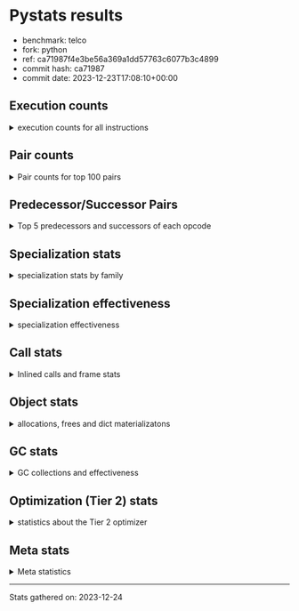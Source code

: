 
# Pystats results

- benchmark: telco
- fork: python
- ref: ca71987f4e3be56a369a1dd57763c6077b3c4899
- commit hash: ca71987
- commit date: 2023-12-23T17:08:10+00:00

## Execution counts

<details>
<summary> execution counts for all instructions </summary>

|Name | Count | Self | Cumulative | Miss ratio | 
|---|---:|---:|---:|---:|
| LOAD_FAST | 86,438,240 | 37.2% | 37.2% |  |
| STORE_FAST | 41,621,280 | 17.9% | 55.2% |  |
| BINARY_OP | 24,021,100 | 10.3% | 65.5% |  |
| LOAD_CONST | 16,004,560 | 6.9% | 72.4% |  |
| CALL | 8,010,620 | 3.5% | 75.9% |  |
| POP_JUMP_IF_FALSE | 6,400,000 | 2.8% | 78.6% |  |
| LOAD_ATTR_METHOD_NO_DICT | 4,804,440 | 2.1% | 80.7% |  |
| LOAD_GLOBAL_MODULE | 3,202,620 | 1.4% | 82.1% |  |
| POP_TOP | 3,202,080 | 1.4% | 83.5% |  |
| CALL_METHOD_DESCRIPTOR_FAST | 3,201,900 | 1.4% | 84.8% |  |
| LOAD_ATTR_METHOD_LAZY_DICT | 3,201,840 | 1.4% | 86.2% |  |
| LOAD_ATTR | 3,201,520 | 1.4% | 87.6% |  |
| FOR_ITER_RANGE | 3,201,320 | 1.4% | 89.0% |  |
| COMPARE_OP | 3,200,980 | 1.4% | 90.3% |  |
| LOAD_GLOBAL_BUILTIN | 3,200,840 | 1.4% | 91.7% |  |
| JUMP_BACKWARD | 3,200,640 | 1.4% | 93.1% |  |
| CALL_KW | 3,200,080 | 1.4% | 94.5% |  |
| BINARY_SUBSCR_LIST_INT | 3,199,980 | 1.4% | 95.9% |  |
| CALL_BUILTIN_FAST | 3,199,980 | 1.4% | 97.2% |  |
| TO_BOOL_INT | 3,199,980 | 1.4% | 98.6% |  |
| UNPACK_SEQUENCE_TUPLE | 3,199,980 | 1.4% | 100.0% |  |
| EXTENDED_ARG | 1,360 | 0.0% | 100.0% |  |
| LOAD_GLOBAL | 920 | 0.0% | 100.0% |  |
| CALL_BUILTIN_CLASS | 800 | 0.0% | 100.0% |  |
| GET_ITER | 720 | 0.0% | 100.0% |  |
| PUSH_NULL | 560 | 0.0% | 100.0% |  |
| LOAD_ATTR_MODULE | 300 | 0.0% | 100.0% |  |
| LOAD_DEREF | 240 | 0.0% | 100.0% |  |
| RETURN_VALUE | 160 | 0.0% | 100.0% |  |
| CALL_FUNCTION_EX | 160 | 0.0% | 100.0% |  |
| RESUME_CHECK | 120 | 0.0% | 100.0% |  |
| STORE_ATTR | 100 | 0.0% | 100.0% |  |
| BEFORE_WITH | 80 | 0.0% | 100.0% |  |
| NOP | 80 | 0.0% | 100.0% |  |
| BUILD_LIST | 80 | 0.0% | 100.0% |  |
| CALL_INTRINSIC_1 | 80 | 0.0% | 100.0% |  |
| COPY_FREE_VARS | 80 | 0.0% | 100.0% |  |
| FOR_ITER | 80 | 0.0% | 100.0% |  |
| LIST_EXTEND | 80 | 0.0% | 100.0% |  |
| LOAD_FAST_CHECK | 80 | 0.0% | 100.0% |  |
| BINARY_OP_SUBTRACT_FLOAT | 60 | 0.0% | 100.0% |  |
| CALL_BUILTIN_FAST_WITH_KEYWORDS | 60 | 0.0% | 100.0% |  |
| BINARY_SUBSCR | 40 | 0.0% | 100.0% |  |
| TO_BOOL | 40 | 0.0% | 100.0% |  |
| UNPACK_SEQUENCE | 40 | 0.0% | 100.0% |  |
| RESUME | 40 | 0.0% | 100.0% |  |


</details>

## Pair counts

<details>
<summary> Pair counts for top 100 pairs </summary>

|Pair | Count | Self | Cumulative | 
|---|---:|---:|---:|
| STORE_FAST LOAD_FAST | 38,418,640 | 16.6% | 16.6% |
| LOAD_FAST LOAD_FAST | 27,213,440 | 11.7% | 28.3% |
| LOAD_FAST BINARY_OP | 20,813,480 | 9.0% | 37.2% |
| BINARY_OP STORE_FAST | 20,813,440 | 9.0% | 46.2% |
| LOAD_FAST LOAD_CONST | 9,600,080 | 4.1% | 50.3% |
| CALL STORE_FAST | 8,006,940 | 3.4% | 53.8% |
| LOAD_FAST CALL | 8,004,560 | 3.4% | 57.2% |
| LOAD_ATTR_METHOD_NO_DICT LOAD_FAST | 4,804,440 | 2.1% | 59.3% |
| LOAD_FAST LOAD_ATTR_METHOD_NO_DICT | 4,804,400 | 2.1% | 61.4% |
| LOAD_GLOBAL_MODULE LOAD_CONST | 3,202,140 | 1.4% | 62.8% |
| LOAD_FAST LOAD_ATTR_METHOD_LAZY_DICT | 3,201,760 | 1.4% | 64.1% |
| LOAD_ATTR_METHOD_LAZY_DICT LOAD_CONST | 3,201,220 | 1.4% | 65.5% |
| LOAD_CONST CALL_METHOD_DESCRIPTOR_FAST | 3,201,160 | 1.4% | 66.9% |
| STORE_FAST LOAD_GLOBAL_BUILTIN | 3,200,640 | 1.4% | 68.3% |
| FOR_ITER_RANGE STORE_FAST | 3,200,600 | 1.4% | 69.7% |
| LOAD_FAST LOAD_ATTR | 3,200,320 | 1.4% | 71.0% |
| LOAD_GLOBAL_BUILTIN LOAD_FAST | 3,200,100 | 1.4% | 72.4% |
| LOAD_CONST CALL_KW | 3,200,080 | 1.4% | 73.8% |
| LOAD_ATTR LOAD_FAST | 3,200,040 | 1.4% | 75.2% |
| CALL_METHOD_DESCRIPTOR_FAST STORE_FAST | 3,200,040 | 1.4% | 76.5% |
| POP_TOP JUMP_BACKWARD | 3,200,000 | 1.4% | 77.9% |
| BINARY_OP LOAD_FAST | 3,200,000 | 1.4% | 79.3% |
| CALL_KW POP_TOP | 3,200,000 | 1.4% | 80.7% |
| COMPARE_OP POP_JUMP_IF_FALSE | 3,200,000 | 1.4% | 82.1% |
| LOAD_CONST BINARY_OP | 3,200,000 | 1.4% | 83.4% |
| LOAD_CONST COMPARE_OP | 3,200,000 | 1.4% | 84.8% |
| LOAD_CONST LOAD_FAST | 3,200,000 | 1.4% | 86.2% |
| POP_JUMP_IF_FALSE LOAD_FAST | 3,200,000 | 1.4% | 87.6% |
| JUMP_BACKWARD FOR_ITER_RANGE | 3,199,980 | 1.4% | 89.0% |
| BINARY_SUBSCR_LIST_INT STORE_FAST | 3,199,980 | 1.4% | 90.3% |
| TO_BOOL_INT POP_JUMP_IF_FALSE | 3,199,980 | 1.4% | 91.7% |
| UNPACK_SEQUENCE_TUPLE STORE_FAST | 3,199,980 | 1.4% | 93.1% |
| LOAD_FAST BINARY_SUBSCR_LIST_INT | 3,199,960 | 1.4% | 94.5% |
| LOAD_FAST CALL_BUILTIN_FAST | 3,199,960 | 1.4% | 95.9% |
| LOAD_FAST TO_BOOL_INT | 3,199,960 | 1.4% | 97.2% |
| POP_JUMP_IF_FALSE LOAD_GLOBAL_MODULE | 3,199,960 | 1.4% | 98.6% |
| CALL_BUILTIN_FAST UNPACK_SEQUENCE_TUPLE | 3,199,960 | 1.4% | 100.0% |
| BINARY_OP BINARY_OP | 7,620 | 0.0% | 100.0% |
| CALL CALL | 3,000 | 0.0% | 100.0% |
| LOAD_CONST CALL | 2,480 | 0.0% | 100.0% |
| CALL_METHOD_DESCRIPTOR_FAST POP_TOP | 1,860 | 0.0% | 100.0% |
| STORE_FAST LOAD_GLOBAL_MODULE | 1,440 | 0.0% | 100.0% |
| LOAD_ATTR LOAD_ATTR | 1,000 | 0.0% | 100.0% |
| COMPARE_OP COMPARE_OP | 980 | 0.0% | 100.0% |
| EXTENDED_ARG FOR_ITER_RANGE | 680 | 0.0% | 100.0% |
| CALL_BUILTIN_CLASS GET_ITER | 680 | 0.0% | 100.0% |
| POP_TOP EXTENDED_ARG | 640 | 0.0% | 100.0% |
| POP_TOP LOAD_FAST | 640 | 0.0% | 100.0% |
| POP_TOP LOAD_GLOBAL_MODULE | 640 | 0.0% | 100.0% |
| EXTENDED_ARG JUMP_BACKWARD | 640 | 0.0% | 100.0% |
| JUMP_BACKWARD EXTENDED_ARG | 640 | 0.0% | 100.0% |
| LOAD_CONST CALL_BUILTIN_CLASS | 640 | 0.0% | 100.0% |
| FOR_ITER_RANGE LOAD_FAST | 640 | 0.0% | 100.0% |
| GET_ITER FOR_ITER_RANGE | 620 | 0.0% | 100.0% |
| LOAD_GLOBAL_BUILTIN LOAD_CONST | 620 | 0.0% | 100.0% |
| LOAD_ATTR_METHOD_LAZY_DICT CALL_METHOD_DESCRIPTOR_FAST | 600 | 0.0% | 100.0% |
| STORE_FAST LOAD_GLOBAL | 480 | 0.0% | 100.0% |
| LOAD_GLOBAL LOAD_GLOBAL_MODULE | 340 | 0.0% | 100.0% |
| PUSH_NULL CALL | 320 | 0.0% | 100.0% |
| LOAD_ATTR_MODULE PUSH_NULL | 300 | 0.0% | 100.0% |
| CALL POP_TOP | 220 | 0.0% | 100.0% |
| LOAD_GLOBAL LOAD_CONST | 200 | 0.0% | 100.0% |
| LOAD_GLOBAL_MODULE LOAD_ATTR_MODULE | 200 | 0.0% | 100.0% |
| PUSH_NULL LOAD_FAST | 160 | 0.0% | 100.0% |
| LOAD_CONST LOAD_CONST | 160 | 0.0% | 100.0% |
| LOAD_DEREF PUSH_NULL | 160 | 0.0% | 100.0% |
| LOAD_GLOBAL LOAD_GLOBAL_BUILTIN | 120 | 0.0% | 100.0% |
| CALL CALL_METHOD_DESCRIPTOR_FAST | 100 | 0.0% | 100.0% |
| LOAD_ATTR PUSH_NULL | 100 | 0.0% | 100.0% |
| LOAD_ATTR LOAD_ATTR_MODULE | 100 | 0.0% | 100.0% |
| LOAD_GLOBAL LOAD_ATTR | 100 | 0.0% | 100.0% |
| LOAD_GLOBAL_MODULE LOAD_ATTR | 100 | 0.0% | 100.0% |
| BEFORE_WITH STORE_FAST | 80 | 0.0% | 100.0% |
| GET_ITER EXTENDED_ARG | 80 | 0.0% | 100.0% |
| NOP LOAD_DEREF | 80 | 0.0% | 100.0% |
| POP_TOP NOP | 80 | 0.0% | 100.0% |
| POP_TOP LOAD_GLOBAL | 80 | 0.0% | 100.0% |
| PUSH_NULL LOAD_FAST_CHECK | 80 | 0.0% | 100.0% |
| RETURN_VALUE RETURN_VALUE | 80 | 0.0% | 100.0% |
| BUILD_LIST LOAD_DEREF | 80 | 0.0% | 100.0% |
| CALL LOAD_FAST | 80 | 0.0% | 100.0% |
| CALL STORE_ATTR | 80 | 0.0% | 100.0% |
| CALL CALL_BUILTIN_CLASS | 80 | 0.0% | 100.0% |
| CALL_FUNCTION_EX COPY_FREE_VARS | 80 | 0.0% | 100.0% |
| CALL_INTRINSIC_1 CALL_FUNCTION_EX | 80 | 0.0% | 100.0% |
| CALL_KW STORE_FAST | 80 | 0.0% | 100.0% |
| LIST_EXTEND CALL_INTRINSIC_1 | 80 | 0.0% | 100.0% |
| LOAD_ATTR LOAD_ATTR_METHOD_LAZY_DICT | 80 | 0.0% | 100.0% |
| LOAD_DEREF LIST_EXTEND | 80 | 0.0% | 100.0% |
| LOAD_FAST BUILD_LIST | 80 | 0.0% | 100.0% |
| LOAD_FAST CALL_FUNCTION_EX | 80 | 0.0% | 100.0% |
| LOAD_FAST_CHECK CALL | 80 | 0.0% | 100.0% |
| LOAD_GLOBAL LOAD_GLOBAL | 80 | 0.0% | 100.0% |
| STORE_FAST LOAD_CONST | 80 | 0.0% | 100.0% |
| LOAD_GLOBAL_MODULE LOAD_GLOBAL_MODULE | 80 | 0.0% | 100.0% |
| CALL_FUNCTION_EX RESUME_CHECK | 60 | 0.0% | 100.0% |
| COPY_FREE_VARS RESUME_CHECK | 60 | 0.0% | 100.0% |
| LOAD_ATTR CALL | 60 | 0.0% | 100.0% |
| LOAD_ATTR LOAD_CONST | 60 | 0.0% | 100.0% |
| LOAD_GLOBAL LOAD_FAST | 60 | 0.0% | 100.0% |


</details>

## Predecessor/Successor Pairs

<details>
<summary> Top 5 predecessors and successors of each opcode </summary>

### BEFORE_WITH

<details>
<summary> Successors and predecessors for BEFORE_WITH </summary>

|Predecessors | Count | Percentage | 
|---|---:|---:|
| CALL_BUILTIN_FAST_WITH_KEYWORDS | 60 | 75.0% |
| CALL | 20 | 25.0% |

|Successors | Count | Percentage | 
|---|---:|---:|
| STORE_FAST | 80 | 100.0% |


</details>

### BINARY_SUBSCR

<details>
<summary> Successors and predecessors for BINARY_SUBSCR </summary>

|Predecessors | Count | Percentage | 
|---|---:|---:|
| LOAD_FAST | 40 | 100.0% |

|Successors | Count | Percentage | 
|---|---:|---:|
| STORE_FAST | 20 | 50.0% |
| BINARY_SUBSCR_LIST_INT | 20 | 50.0% |


</details>

### GET_ITER

<details>
<summary> Successors and predecessors for GET_ITER </summary>

|Predecessors | Count | Percentage | 
|---|---:|---:|
| CALL_BUILTIN_CLASS | 680 | 94.4% |
| CALL | 40 | 5.6% |

|Successors | Count | Percentage | 
|---|---:|---:|
| FOR_ITER_RANGE | 620 | 86.1% |
| EXTENDED_ARG | 80 | 11.1% |
| FOR_ITER | 20 | 2.8% |


</details>

### NOP

<details>
<summary> Successors and predecessors for NOP </summary>

|Predecessors | Count | Percentage | 
|---|---:|---:|
| POP_TOP | 80 | 100.0% |

|Successors | Count | Percentage | 
|---|---:|---:|
| LOAD_DEREF | 80 | 100.0% |


</details>

### POP_TOP

<details>
<summary> Successors and predecessors for POP_TOP </summary>

|Predecessors | Count | Percentage | 
|---|---:|---:|
| CALL_KW | 3,200,000 | 99.9% |
| CALL_METHOD_DESCRIPTOR_FAST | 1,860 | 0.1% |
| CALL | 220 | 0.0% |

|Successors | Count | Percentage | 
|---|---:|---:|
| JUMP_BACKWARD | 3,200,000 | 99.9% |
| EXTENDED_ARG | 640 | 0.0% |
| LOAD_FAST | 640 | 0.0% |
| LOAD_GLOBAL_MODULE | 640 | 0.0% |
| NOP | 80 | 0.0% |


</details>

### PUSH_NULL

<details>
<summary> Successors and predecessors for PUSH_NULL </summary>

|Predecessors | Count | Percentage | 
|---|---:|---:|
| LOAD_ATTR_MODULE | 300 | 53.6% |
| LOAD_DEREF | 160 | 28.6% |
| LOAD_ATTR | 100 | 17.9% |

|Successors | Count | Percentage | 
|---|---:|---:|
| CALL | 320 | 57.1% |
| LOAD_FAST | 160 | 28.6% |
| LOAD_FAST_CHECK | 80 | 14.3% |


</details>

### RETURN_VALUE

<details>
<summary> Successors and predecessors for RETURN_VALUE </summary>

|Predecessors | Count | Percentage | 
|---|---:|---:|
| RETURN_VALUE | 80 | 50.0% |
| BINARY_OP_SUBTRACT_FLOAT | 60 | 37.5% |
| BINARY_OP | 20 | 12.5% |

|Successors | Count | Percentage | 
|---|---:|---:|
| RETURN_VALUE | 80 | 50.0% |
| LOAD_GLOBAL | 40 | 25.0% |
| LOAD_GLOBAL_MODULE | 40 | 25.0% |


</details>

### TO_BOOL

<details>
<summary> Successors and predecessors for TO_BOOL </summary>

|Predecessors | Count | Percentage | 
|---|---:|---:|
| LOAD_FAST | 40 | 100.0% |

|Successors | Count | Percentage | 
|---|---:|---:|
| POP_JUMP_IF_FALSE | 20 | 50.0% |
| TO_BOOL_INT | 20 | 50.0% |


</details>

### BINARY_OP

<details>
<summary> Successors and predecessors for BINARY_OP </summary>

|Predecessors | Count | Percentage | 
|---|---:|---:|
| LOAD_FAST | 20,813,480 | 86.6% |
| LOAD_CONST | 3,200,000 | 13.3% |
| BINARY_OP | 7,620 | 0.0% |

|Successors | Count | Percentage | 
|---|---:|---:|
| STORE_FAST | 20,813,440 | 86.6% |
| LOAD_FAST | 3,200,000 | 13.3% |
| BINARY_OP | 7,620 | 0.0% |
| RETURN_VALUE | 20 | 0.0% |
| BINARY_OP_SUBTRACT_FLOAT | 20 | 0.0% |


</details>

### BUILD_LIST

<details>
<summary> Successors and predecessors for BUILD_LIST </summary>

|Predecessors | Count | Percentage | 
|---|---:|---:|
| LOAD_FAST | 80 | 100.0% |

|Successors | Count | Percentage | 
|---|---:|---:|
| LOAD_DEREF | 80 | 100.0% |


</details>

### CALL

<details>
<summary> Successors and predecessors for CALL </summary>

|Predecessors | Count | Percentage | 
|---|---:|---:|
| LOAD_FAST | 8,004,560 | 99.9% |
| CALL | 3,000 | 0.0% |
| LOAD_CONST | 2,480 | 0.0% |
| PUSH_NULL | 320 | 0.0% |
| LOAD_FAST_CHECK | 80 | 0.0% |

|Successors | Count | Percentage | 
|---|---:|---:|
| STORE_FAST | 8,006,940 | 100.0% |
| CALL | 3,000 | 0.0% |
| POP_TOP | 220 | 0.0% |
| CALL_METHOD_DESCRIPTOR_FAST | 100 | 0.0% |
| LOAD_FAST | 80 | 0.0% |


</details>

### CALL_FUNCTION_EX

<details>
<summary> Successors and predecessors for CALL_FUNCTION_EX </summary>

|Predecessors | Count | Percentage | 
|---|---:|---:|
| CALL_INTRINSIC_1 | 80 | 50.0% |
| LOAD_FAST | 80 | 50.0% |

|Successors | Count | Percentage | 
|---|---:|---:|
| COPY_FREE_VARS | 80 | 50.0% |
| RESUME_CHECK | 60 | 37.5% |
| RESUME | 20 | 12.5% |


</details>

### CALL_INTRINSIC_1

<details>
<summary> Successors and predecessors for CALL_INTRINSIC_1 </summary>

|Predecessors | Count | Percentage | 
|---|---:|---:|
| LIST_EXTEND | 80 | 100.0% |

|Successors | Count | Percentage | 
|---|---:|---:|
| CALL_FUNCTION_EX | 80 | 100.0% |


</details>

### CALL_KW

<details>
<summary> Successors and predecessors for CALL_KW </summary>

|Predecessors | Count | Percentage | 
|---|---:|---:|
| LOAD_CONST | 3,200,080 | 100.0% |

|Successors | Count | Percentage | 
|---|---:|---:|
| POP_TOP | 3,200,000 | 100.0% |
| STORE_FAST | 80 | 0.0% |


</details>

### COMPARE_OP

<details>
<summary> Successors and predecessors for COMPARE_OP </summary>

|Predecessors | Count | Percentage | 
|---|---:|---:|
| LOAD_CONST | 3,200,000 | 100.0% |
| COMPARE_OP | 980 | 0.0% |

|Successors | Count | Percentage | 
|---|---:|---:|
| POP_JUMP_IF_FALSE | 3,200,000 | 100.0% |
| COMPARE_OP | 980 | 0.0% |


</details>

### COPY_FREE_VARS

<details>
<summary> Successors and predecessors for COPY_FREE_VARS </summary>

|Predecessors | Count | Percentage | 
|---|---:|---:|
| CALL_FUNCTION_EX | 80 | 100.0% |

|Successors | Count | Percentage | 
|---|---:|---:|
| RESUME_CHECK | 60 | 75.0% |
| RESUME | 20 | 25.0% |


</details>

### EXTENDED_ARG

<details>
<summary> Successors and predecessors for EXTENDED_ARG </summary>

|Predecessors | Count | Percentage | 
|---|---:|---:|
| POP_TOP | 640 | 47.1% |
| JUMP_BACKWARD | 640 | 47.1% |
| GET_ITER | 80 | 5.9% |

|Successors | Count | Percentage | 
|---|---:|---:|
| FOR_ITER_RANGE | 680 | 50.0% |
| JUMP_BACKWARD | 640 | 47.1% |
| FOR_ITER | 40 | 2.9% |


</details>

### FOR_ITER

<details>
<summary> Successors and predecessors for FOR_ITER </summary>

|Predecessors | Count | Percentage | 
|---|---:|---:|
| EXTENDED_ARG | 40 | 50.0% |
| GET_ITER | 20 | 25.0% |
| JUMP_BACKWARD | 20 | 25.0% |

|Successors | Count | Percentage | 
|---|---:|---:|
| STORE_FAST | 40 | 50.0% |
| FOR_ITER_RANGE | 40 | 50.0% |


</details>

### JUMP_BACKWARD

<details>
<summary> Successors and predecessors for JUMP_BACKWARD </summary>

|Predecessors | Count | Percentage | 
|---|---:|---:|
| POP_TOP | 3,200,000 | 100.0% |
| EXTENDED_ARG | 640 | 0.0% |

|Successors | Count | Percentage | 
|---|---:|---:|
| FOR_ITER_RANGE | 3,199,980 | 100.0% |
| EXTENDED_ARG | 640 | 0.0% |
| FOR_ITER | 20 | 0.0% |


</details>

### LIST_EXTEND

<details>
<summary> Successors and predecessors for LIST_EXTEND </summary>

|Predecessors | Count | Percentage | 
|---|---:|---:|
| LOAD_DEREF | 80 | 100.0% |

|Successors | Count | Percentage | 
|---|---:|---:|
| CALL_INTRINSIC_1 | 80 | 100.0% |


</details>

### LOAD_ATTR

<details>
<summary> Successors and predecessors for LOAD_ATTR </summary>

|Predecessors | Count | Percentage | 
|---|---:|---:|
| LOAD_FAST | 3,200,320 | 100.0% |
| LOAD_ATTR | 1,000 | 0.0% |
| LOAD_GLOBAL | 100 | 0.0% |
| LOAD_GLOBAL_MODULE | 100 | 0.0% |

|Successors | Count | Percentage | 
|---|---:|---:|
| LOAD_FAST | 3,200,040 | 100.0% |
| LOAD_ATTR | 1,000 | 0.0% |
| PUSH_NULL | 100 | 0.0% |
| LOAD_ATTR_MODULE | 100 | 0.0% |
| LOAD_ATTR_METHOD_LAZY_DICT | 80 | 0.0% |


</details>

### LOAD_CONST

<details>
<summary> Successors and predecessors for LOAD_CONST </summary>

|Predecessors | Count | Percentage | 
|---|---:|---:|
| LOAD_FAST | 9,600,080 | 60.0% |
| LOAD_GLOBAL_MODULE | 3,202,140 | 20.0% |
| LOAD_ATTR_METHOD_LAZY_DICT | 3,201,220 | 20.0% |
| LOAD_GLOBAL_BUILTIN | 620 | 0.0% |
| LOAD_GLOBAL | 200 | 0.0% |

|Successors | Count | Percentage | 
|---|---:|---:|
| CALL_METHOD_DESCRIPTOR_FAST | 3,201,160 | 20.0% |
| CALL_KW | 3,200,080 | 20.0% |
| BINARY_OP | 3,200,000 | 20.0% |
| COMPARE_OP | 3,200,000 | 20.0% |
| LOAD_FAST | 3,200,000 | 20.0% |


</details>

### LOAD_DEREF

<details>
<summary> Successors and predecessors for LOAD_DEREF </summary>

|Predecessors | Count | Percentage | 
|---|---:|---:|
| NOP | 80 | 33.3% |
| BUILD_LIST | 80 | 33.3% |
| RESUME_CHECK | 60 | 25.0% |
| RESUME | 20 | 8.3% |

|Successors | Count | Percentage | 
|---|---:|---:|
| PUSH_NULL | 160 | 66.7% |
| LIST_EXTEND | 80 | 33.3% |


</details>

### LOAD_FAST

<details>
<summary> Successors and predecessors for LOAD_FAST </summary>

|Predecessors | Count | Percentage | 
|---|---:|---:|
| STORE_FAST | 38,418,640 | 44.4% |
| LOAD_FAST | 27,213,440 | 31.5% |
| LOAD_ATTR_METHOD_NO_DICT | 4,804,440 | 5.6% |
| LOAD_GLOBAL_BUILTIN | 3,200,100 | 3.7% |
| LOAD_ATTR | 3,200,040 | 3.7% |

|Successors | Count | Percentage | 
|---|---:|---:|
| LOAD_FAST | 27,213,440 | 31.5% |
| BINARY_OP | 20,813,480 | 24.1% |
| LOAD_CONST | 9,600,080 | 11.1% |
| CALL | 8,004,560 | 9.3% |
| LOAD_ATTR_METHOD_NO_DICT | 4,804,400 | 5.6% |


</details>

### LOAD_FAST_CHECK

<details>
<summary> Successors and predecessors for LOAD_FAST_CHECK </summary>

|Predecessors | Count | Percentage | 
|---|---:|---:|
| PUSH_NULL | 80 | 100.0% |

|Successors | Count | Percentage | 
|---|---:|---:|
| CALL | 80 | 100.0% |


</details>

### LOAD_GLOBAL

<details>
<summary> Successors and predecessors for LOAD_GLOBAL </summary>

|Predecessors | Count | Percentage | 
|---|---:|---:|
| STORE_FAST | 480 | 52.2% |
| POP_TOP | 80 | 8.7% |
| LOAD_GLOBAL | 80 | 8.7% |
| RETURN_VALUE | 40 | 4.3% |
| POP_JUMP_IF_FALSE | 40 | 4.3% |

|Successors | Count | Percentage | 
|---|---:|---:|
| LOAD_GLOBAL_MODULE | 340 | 37.0% |
| LOAD_CONST | 200 | 21.7% |
| LOAD_GLOBAL_BUILTIN | 120 | 13.0% |
| LOAD_ATTR | 100 | 10.9% |
| LOAD_GLOBAL | 80 | 8.7% |


</details>

### POP_JUMP_IF_FALSE

<details>
<summary> Successors and predecessors for POP_JUMP_IF_FALSE </summary>

|Predecessors | Count | Percentage | 
|---|---:|---:|
| COMPARE_OP | 3,200,000 | 50.0% |
| TO_BOOL_INT | 3,199,980 | 50.0% |
| TO_BOOL | 20 | 0.0% |

|Successors | Count | Percentage | 
|---|---:|---:|
| LOAD_FAST | 3,200,000 | 50.0% |
| LOAD_GLOBAL_MODULE | 3,199,960 | 50.0% |
| LOAD_GLOBAL | 40 | 0.0% |


</details>

### STORE_ATTR

<details>
<summary> Successors and predecessors for STORE_ATTR </summary>

|Predecessors | Count | Percentage | 
|---|---:|---:|
| CALL | 80 | 80.0% |
| STORE_ATTR | 20 | 20.0% |

|Successors | Count | Percentage | 
|---|---:|---:|
| LOAD_GLOBAL | 40 | 40.0% |
| LOAD_GLOBAL_BUILTIN | 40 | 40.0% |
| STORE_ATTR | 20 | 20.0% |


</details>

### STORE_FAST

<details>
<summary> Successors and predecessors for STORE_FAST </summary>

|Predecessors | Count | Percentage | 
|---|---:|---:|
| BINARY_OP | 20,813,440 | 50.0% |
| CALL | 8,006,940 | 19.2% |
| FOR_ITER_RANGE | 3,200,600 | 7.7% |
| CALL_METHOD_DESCRIPTOR_FAST | 3,200,040 | 7.7% |
| BINARY_SUBSCR_LIST_INT | 3,199,980 | 7.7% |

|Successors | Count | Percentage | 
|---|---:|---:|
| LOAD_FAST | 38,418,640 | 92.3% |
| LOAD_GLOBAL_BUILTIN | 3,200,640 | 7.7% |
| LOAD_GLOBAL_MODULE | 1,440 | 0.0% |
| LOAD_GLOBAL | 480 | 0.0% |
| LOAD_CONST | 80 | 0.0% |


</details>

### UNPACK_SEQUENCE

<details>
<summary> Successors and predecessors for UNPACK_SEQUENCE </summary>

|Predecessors | Count | Percentage | 
|---|---:|---:|
| CALL | 20 | 50.0% |
| CALL_BUILTIN_FAST | 20 | 50.0% |

|Successors | Count | Percentage | 
|---|---:|---:|
| STORE_FAST | 20 | 50.0% |
| UNPACK_SEQUENCE_TUPLE | 20 | 50.0% |


</details>

### RESUME

<details>
<summary> Successors and predecessors for RESUME </summary>

|Predecessors | Count | Percentage | 
|---|---:|---:|
| CALL_FUNCTION_EX | 20 | 50.0% |
| COPY_FREE_VARS | 20 | 50.0% |

|Successors | Count | Percentage | 
|---|---:|---:|
| LOAD_DEREF | 20 | 50.0% |
| LOAD_GLOBAL | 20 | 50.0% |


</details>

### BINARY_OP_SUBTRACT_FLOAT

<details>
<summary> Successors and predecessors for BINARY_OP_SUBTRACT_FLOAT </summary>

|Predecessors | Count | Percentage | 
|---|---:|---:|
| LOAD_FAST | 40 | 66.7% |
| BINARY_OP | 20 | 33.3% |

|Successors | Count | Percentage | 
|---|---:|---:|
| RETURN_VALUE | 60 | 100.0% |


</details>

### BINARY_SUBSCR_LIST_INT

<details>
<summary> Successors and predecessors for BINARY_SUBSCR_LIST_INT </summary>

|Predecessors | Count | Percentage | 
|---|---:|---:|
| LOAD_FAST | 3,199,960 | 100.0% |
| BINARY_SUBSCR | 20 | 0.0% |

|Successors | Count | Percentage | 
|---|---:|---:|
| STORE_FAST | 3,199,980 | 100.0% |


</details>

### CALL_BUILTIN_CLASS

<details>
<summary> Successors and predecessors for CALL_BUILTIN_CLASS </summary>

|Predecessors | Count | Percentage | 
|---|---:|---:|
| LOAD_CONST | 640 | 80.0% |
| CALL | 80 | 10.0% |
| LOAD_FAST | 40 | 5.0% |
| CALL_BUILTIN_CLASS | 40 | 5.0% |

|Successors | Count | Percentage | 
|---|---:|---:|
| GET_ITER | 680 | 85.0% |
| STORE_FAST | 60 | 7.5% |
| CALL_BUILTIN_CLASS | 40 | 5.0% |
| CALL | 20 | 2.5% |


</details>

### CALL_BUILTIN_FAST

<details>
<summary> Successors and predecessors for CALL_BUILTIN_FAST </summary>

|Predecessors | Count | Percentage | 
|---|---:|---:|
| LOAD_FAST | 3,199,960 | 100.0% |
| CALL | 20 | 0.0% |

|Successors | Count | Percentage | 
|---|---:|---:|
| UNPACK_SEQUENCE_TUPLE | 3,199,960 | 100.0% |
| UNPACK_SEQUENCE | 20 | 0.0% |


</details>

### CALL_BUILTIN_FAST_WITH_KEYWORDS

<details>
<summary> Successors and predecessors for CALL_BUILTIN_FAST_WITH_KEYWORDS </summary>

|Predecessors | Count | Percentage | 
|---|---:|---:|
| LOAD_CONST | 40 | 66.7% |
| CALL | 20 | 33.3% |

|Successors | Count | Percentage | 
|---|---:|---:|
| BEFORE_WITH | 60 | 100.0% |


</details>

### CALL_METHOD_DESCRIPTOR_FAST

<details>
<summary> Successors and predecessors for CALL_METHOD_DESCRIPTOR_FAST </summary>

|Predecessors | Count | Percentage | 
|---|---:|---:|
| LOAD_CONST | 3,201,160 | 100.0% |
| LOAD_ATTR_METHOD_LAZY_DICT | 600 | 0.0% |
| CALL | 100 | 0.0% |
| LOAD_ATTR | 40 | 0.0% |

|Successors | Count | Percentage | 
|---|---:|---:|
| STORE_FAST | 3,200,040 | 99.9% |
| POP_TOP | 1,860 | 0.1% |


</details>

### FOR_ITER_RANGE

<details>
<summary> Successors and predecessors for FOR_ITER_RANGE </summary>

|Predecessors | Count | Percentage | 
|---|---:|---:|
| JUMP_BACKWARD | 3,199,980 | 100.0% |
| EXTENDED_ARG | 680 | 0.0% |
| GET_ITER | 620 | 0.0% |
| FOR_ITER | 40 | 0.0% |

|Successors | Count | Percentage | 
|---|---:|---:|
| STORE_FAST | 3,200,600 | 100.0% |
| LOAD_FAST | 640 | 0.0% |
| LOAD_GLOBAL | 40 | 0.0% |
| LOAD_GLOBAL_MODULE | 40 | 0.0% |


</details>

### LOAD_ATTR_METHOD_LAZY_DICT

<details>
<summary> Successors and predecessors for LOAD_ATTR_METHOD_LAZY_DICT </summary>

|Predecessors | Count | Percentage | 
|---|---:|---:|
| LOAD_FAST | 3,201,760 | 100.0% |
| LOAD_ATTR | 80 | 0.0% |

|Successors | Count | Percentage | 
|---|---:|---:|
| LOAD_CONST | 3,201,220 | 100.0% |
| CALL_METHOD_DESCRIPTOR_FAST | 600 | 0.0% |
| CALL | 20 | 0.0% |


</details>

### LOAD_ATTR_METHOD_NO_DICT

<details>
<summary> Successors and predecessors for LOAD_ATTR_METHOD_NO_DICT </summary>

|Predecessors | Count | Percentage | 
|---|---:|---:|
| LOAD_FAST | 4,804,400 | 100.0% |
| LOAD_ATTR | 40 | 0.0% |

|Successors | Count | Percentage | 
|---|---:|---:|
| LOAD_FAST | 4,804,440 | 100.0% |


</details>

### LOAD_ATTR_MODULE

<details>
<summary> Successors and predecessors for LOAD_ATTR_MODULE </summary>

|Predecessors | Count | Percentage | 
|---|---:|---:|
| LOAD_GLOBAL_MODULE | 200 | 66.7% |
| LOAD_ATTR | 100 | 33.3% |

|Successors | Count | Percentage | 
|---|---:|---:|
| PUSH_NULL | 300 | 100.0% |


</details>

### LOAD_GLOBAL_BUILTIN

<details>
<summary> Successors and predecessors for LOAD_GLOBAL_BUILTIN </summary>

|Predecessors | Count | Percentage | 
|---|---:|---:|
| STORE_FAST | 3,200,640 | 100.0% |
| LOAD_GLOBAL | 120 | 0.0% |
| STORE_ATTR | 40 | 0.0% |
| LOAD_GLOBAL_BUILTIN | 40 | 0.0% |

|Successors | Count | Percentage | 
|---|---:|---:|
| LOAD_FAST | 3,200,100 | 100.0% |
| LOAD_CONST | 620 | 0.0% |
| LOAD_GLOBAL | 40 | 0.0% |
| LOAD_GLOBAL_BUILTIN | 40 | 0.0% |
| LOAD_GLOBAL_MODULE | 40 | 0.0% |


</details>

### LOAD_GLOBAL_MODULE

<details>
<summary> Successors and predecessors for LOAD_GLOBAL_MODULE </summary>

|Predecessors | Count | Percentage | 
|---|---:|---:|
| POP_JUMP_IF_FALSE | 3,199,960 | 99.9% |
| STORE_FAST | 1,440 | 0.0% |
| POP_TOP | 640 | 0.0% |
| LOAD_GLOBAL | 340 | 0.0% |
| LOAD_GLOBAL_MODULE | 80 | 0.0% |

|Successors | Count | Percentage | 
|---|---:|---:|
| LOAD_CONST | 3,202,140 | 100.0% |
| LOAD_ATTR_MODULE | 200 | 0.0% |
| LOAD_ATTR | 100 | 0.0% |
| LOAD_GLOBAL_MODULE | 80 | 0.0% |
| CALL | 60 | 0.0% |


</details>

### RESUME_CHECK

<details>
<summary> Successors and predecessors for RESUME_CHECK </summary>

|Predecessors | Count | Percentage | 
|---|---:|---:|
| CALL_FUNCTION_EX | 60 | 50.0% |
| COPY_FREE_VARS | 60 | 50.0% |

|Successors | Count | Percentage | 
|---|---:|---:|
| LOAD_DEREF | 60 | 50.0% |
| LOAD_GLOBAL_MODULE | 40 | 33.3% |
| LOAD_GLOBAL | 20 | 16.7% |


</details>

### TO_BOOL_INT

<details>
<summary> Successors and predecessors for TO_BOOL_INT </summary>

|Predecessors | Count | Percentage | 
|---|---:|---:|
| LOAD_FAST | 3,199,960 | 100.0% |
| TO_BOOL | 20 | 0.0% |

|Successors | Count | Percentage | 
|---|---:|---:|
| POP_JUMP_IF_FALSE | 3,199,980 | 100.0% |


</details>

### UNPACK_SEQUENCE_TUPLE

<details>
<summary> Successors and predecessors for UNPACK_SEQUENCE_TUPLE </summary>

|Predecessors | Count | Percentage | 
|---|---:|---:|
| CALL_BUILTIN_FAST | 3,199,960 | 100.0% |
| UNPACK_SEQUENCE | 20 | 0.0% |

|Successors | Count | Percentage | 
|---|---:|---:|
| STORE_FAST | 3,199,980 | 100.0% |


</details>


</details>

## Specialization stats

<details>
<summary> specialization stats by family </summary>

### BINARY_OP

<details>
<summary> specialization stats for BINARY_OP family </summary>

|Kind | Count | Ratio | 
|---|---:|---:|
|     deferred | 24,013,460 | 100.0% |
|          hit | 60 | 0.0% |

| | Count | Ratio | 
|---|---:|---:|
| Success | 20 | 0.3% |
| Failure | 7,620 | 99.7% |

|Failure kind | Count | Ratio | 
|---|---:|---:|
| add other | 4,100 | 53.8% |
| multiply other | 1,560 | 20.5% |
| and int | 980 | 12.9% |
| multiply different types | 980 | 12.9% |


</details>

### BINARY_SUBSCR

<details>
<summary> specialization stats for BINARY_SUBSCR family </summary>

|Kind | Count | Ratio | 
|---|---:|---:|
|     deferred | 20 | 0.0% |
|          hit | 3,199,980 | 100.0% |

| | Count | Ratio | 
|---|---:|---:|
| Success | 20 | 100.0% |
| Failure | 0 | 0.0% |


</details>

### CALL

<details>
<summary> specialization stats for CALL family </summary>

|Kind | Count | Ratio | 
|---|---:|---:|
|     deferred | 8,007,420 | 55.6% |
|          hit | 6,402,740 | 44.4% |

| | Count | Ratio | 
|---|---:|---:|
| Success | 220 | 6.9% |
| Failure | 2,980 | 93.1% |

|Failure kind | Count | Ratio | 
|---|---:|---:|
| meth descr varargs keywords | 1,560 | 52.3% |
| cfunc varargs | 1,000 | 33.6% |
| class no vectorcall | 340 | 11.4% |
| cfunc noargs | 80 | 2.7% |


</details>

### COMPARE_OP

<details>
<summary> specialization stats for COMPARE_OP family </summary>

|Kind | Count | Ratio | 
|---|---:|---:|
|     deferred | 3,200,000 | 100.0% |

| | Count | Ratio | 
|---|---:|---:|
| Success | 0 | 0.0% |
| Failure | 980 | 100.0% |

|Failure kind | Count | Ratio | 
|---|---:|---:|
| different types | 980 | 100.0% |


</details>

### FOR_ITER

<details>
<summary> specialization stats for FOR_ITER family </summary>

|Kind | Count | Ratio | 
|---|---:|---:|
|     deferred | 40 | 0.0% |
|          hit | 3,201,320 | 100.0% |

| | Count | Ratio | 
|---|---:|---:|
| Success | 40 | 100.0% |
| Failure | 0 | 0.0% |


</details>

### LOAD_ATTR

<details>
<summary> specialization stats for LOAD_ATTR family </summary>

|Kind | Count | Ratio | 
|---|---:|---:|
|     deferred | 3,200,300 | 28.6% |
|          hit | 8,006,580 | 71.4% |

| | Count | Ratio | 
|---|---:|---:|
| Success | 220 | 18.0% |
| Failure | 1,000 | 82.0% |

|Failure kind | Count | Ratio | 
|---|---:|---:|
| overridden | 980 | 98.0% |
| not managed dict | 20 | 2.0% |


</details>

### LOAD_GLOBAL

<details>
<summary> specialization stats for LOAD_GLOBAL family </summary>

|Kind | Count | Ratio | 
|---|---:|---:|
|     deferred | 460 | 0.0% |
|          hit | 6,403,460 | 100.0% |

| | Count | Ratio | 
|---|---:|---:|
| Success | 460 | 100.0% |
| Failure | 0 | 0.0% |


</details>

### POP_JUMP_IF_FALSE

<details>
<summary> specialization stats for POP_JUMP_IF_FALSE family </summary>


</details>

### STORE_ATTR

<details>
<summary> specialization stats for STORE_ATTR family </summary>

|Kind | Count | Ratio | 
|---|---:|---:|
|     deferred | 80 | 80.0% |

| | Count | Ratio | 
|---|---:|---:|
| Success | 0 | 0.0% |
| Failure | 20 | 100.0% |

|Failure kind | Count | Ratio | 
|---|---:|---:|
| overridden | 20 | 100.0% |


</details>

### TO_BOOL

<details>
<summary> specialization stats for TO_BOOL family </summary>

|Kind | Count | Ratio | 
|---|---:|---:|
|     deferred | 20 | 0.0% |
|          hit | 3,199,980 | 100.0% |

| | Count | Ratio | 
|---|---:|---:|
| Success | 20 | 100.0% |
| Failure | 0 | 0.0% |


</details>

### UNPACK_SEQUENCE

<details>
<summary> specialization stats for UNPACK_SEQUENCE family </summary>

|Kind | Count | Ratio | 
|---|---:|---:|
|     deferred | 20 | 0.0% |
|          hit | 3,199,980 | 100.0% |

| | Count | Ratio | 
|---|---:|---:|
| Success | 20 | 100.0% |
| Failure | 0 | 0.0% |


</details>


</details>

## Specialization effectiveness

<details>
<summary> specialization effectiveness </summary>

|Instructions | Count | Ratio | 
|---|---:|---:|
| Basic | 153,670,680 | 66.2% |
| Not specialized | 44,835,440 | 19.3% |
| Specialized hits | 33,614,220 | 14.5% |
| Specialized misses | 0 | 0.0% |

### Deferred by instruction

<details>
<summary> deferred by instruction </summary>

|Name | Count | Ratio | 
|---|---:|---:|
| BINARY_OP | 24,013,460 | 62.5% |
| CALL | 8,007,420 | 20.8% |
| LOAD_ATTR | 3,200,300 | 8.3% |
| COMPARE_OP | 3,200,000 | 8.3% |
| LOAD_GLOBAL | 460 | 0.0% |
| STORE_ATTR | 80 | 0.0% |
| FOR_ITER | 40 | 0.0% |
| BINARY_SUBSCR | 20 | 0.0% |
| TO_BOOL | 20 | 0.0% |
| UNPACK_SEQUENCE | 20 | 0.0% |


</details>

### Misses by instruction

<details>
<summary> misses by instruction </summary>


</details>


</details>

## Call stats

<details>
<summary> Inlined calls and frame stats </summary>

| | Count | Ratio | 
|---|---:|---:|
| Calls to PyEval_EvalDefault | 0 | 0.0% |
| Calls to Python functions inlined | 160 | 100.0% |
| Calls via PyEval_EvalFrame (total) | 0 | 0.0% |
| Calls via PyEval_EvalFrame (vector) | 0 | 0.0% |
| Calls via PyEval_EvalFrame (generator) | 0 | 0.0% |
| Calls via PyEval_EvalFrame (legacy) | 0 | 0.0% |
| Calls via PyEval_EvalFrame (function vectorcall) | 0 | 0.0% |
| Calls via PyEval_EvalFrame (build class) | 0 | 0.0% |
| Calls via PyEval_EvalFrame (slot) | 0 | 0.0% |
| Calls via PyEval_EvalFrame (function ex) | 160 | 100.0% |
| Calls via PyEval_EvalFrame (api) | 0 | 0.0% |
| Calls via PyEval_EvalFrame (method) | 0 | 0.0% |
| Frame objects created | 0 | 0.0% |
| Frames pushed | 0 | 0.0% |


</details>

## Object stats

<details>
<summary> allocations, frees and dict materializatons </summary>

| | Count | Ratio | 
|---|---:|---:|
| Allocations from freelist | 14,408,040 | 20.8% |
| Frees to freelist | 14,408,040 |  |
| Allocations | 55,019,320 | 79.2% |
| Allocations to 512 bytes | 55,019,160 | 79.2% |
| Allocations to 4 kbytes | 0 | 0.0% |
| Allocations over 4 kbytes | 160 | 0.0% |
| Frees | 55,019,005 |  |
| New values | 200 |  |
| Interpreter increfs | 99,918,800 | 37.5% |
| Interpreter decrefs | 141,377,320 | 42.5% |
| Increfs | 166,493,285 | 62.5% |
| Decrefs | 191,258,731 | 57.5% |
| Materialize dict (on request) | 0 | 0.0% |
| Materialize dict (new key) | 0 | 0.0% |
| Materialize dict (too big) | 0 | 0.0% |
| Materialize dict (str subclass) | 0 | 0.0% |
| Dematerialize dict | 0 | 0.0% |
| Method cache hits | 9,602,122 |  |
| Method cache misses | 238 |  |
| Method cache collisions | 186 |  |
| Method cache dunder hits | 218 |  |
| Method cache dunder misses | 22 |  |


</details>

## GC stats

<details>
<summary> GC collections and effectiveness </summary>

|Generation | Collections | Objects collected | Object visits | 
|---:|---:|---:|---:|
| 0 | 0 | 0 | 0 |
| 1 | 0 | 0 | 0 |
| 2 | 0 | 0 | 0 |


</details>

## Optimization (Tier 2) stats

<details>
<summary> statistics about the Tier 2 optimizer </summary>

| | Count | Ratio | 
|---|---:|---:|
| Optimization attempts | 0 |  |
| Traces created | 0 |  |
| Trace stack overflow | 0 |  |
| Trace stack underflow | 0 |  |
| Trace too long | 0 |  |
| Trace too short | 0 |  |
| Inner loop found | 0 |  |
| Recursive call | 0 |  |
| Low confidence | 0 |  |
| Traces executed | 0 |  |
| Uops executed | 0 |  |

### Trace length histogram

<details>
<summary> trace length histogram </summary>

|Range | Count | Ratio | 
|---|---:|---:|
| <= 1 | 0 |  |


</details>

### Optimized trace length histogram

<details>
<summary> optimized trace length histogram </summary>

|Range | Count | Ratio | 
|---|---:|---:|
| <= 1 | 0 |  |


</details>

### Trace run length histogram

<details>
<summary> trace run length histogram </summary>

|Range | Count | Ratio | 
|---|---:|---:|
| <= 1 | 0 |  |


</details>

### Uop execution stats

<details>
<summary> uop execution stats </summary>


</details>

### Unsupported opcodes

<details>
<summary> unsupported opcodes </summary>


</details>


</details>

## Meta stats

<details>
<summary> Meta statistics </summary>

| | Count | 
|---|---:|
| Number of data files | 20 |


</details>

---
Stats gathered on: 2023-12-24
